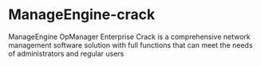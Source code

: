 # ManageEngine-crack
ManageEngine OpManager Enterprise Crack is a comprehensive network management software solution with full functions that can meet the needs of administrators and regular users
